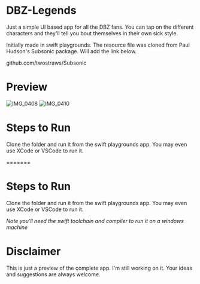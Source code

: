 # DBZ-Legends
Just a simple UI based app for all the DBZ fans. You can tap on the different characters and they'll tell you bout themselves in their own sick style.

Initially made in swift playgrounds. 
The resource file was cloned from Paul Hudson's Subsonic package. Will add the link below.

github.com/twostraws/Subsonic

# Preview
![IMG_0408](https://user-images.githubusercontent.com/70825861/152324810-162bf174-c666-457e-86ce-8ad1a93d5e1f.PNG)
![IMG_0410](https://user-images.githubusercontent.com/70825861/152324822-aa30d979-a6f1-487b-9d47-1646954e0fe2.PNG)

# Steps to Run
Clone the folder and run it from the swift playgrounds app.
You may even use XCode or VSCode to run it.

=======
# Steps to Run
Clone the folder and run it from the swift playgrounds app.
You may even use XCode or VSCode to run it.

*Note you'll need the swift toolchain and compiler to run it on a windows machine*

# Disclaimer
This is just a preview of the complete app. I'm still working on it. Your ideas and suggestions are always welcome.
